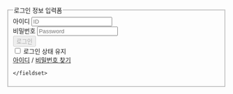 <form method="post" id="authForm" action="https://www.tistory.com/auth/login">
    <input type="hidden" name="redirectUrl" value="https://blogpack.tistory.com/manage">
    <fieldset>
      <legend class="screen_out">로그인 정보 입력폼</legend>
      <div class="box_login">
        <div class="inp_text">
          <label for="loginId" class="screen_out">아이디</label>
          <input type="email" id="loginId" name="loginId" placeholder="ID" >
        </div>
        <div class="inp_text">
          <label for="loginPw" class="screen_out">비밀번호</label>
          <input type="password" id="loginPw" name="password" placeholder="Password" >
        </div>
      </div>
      <button type="submit" class="btn_login"  disabled>로그인</button>
      <div class="login_append">
        <div class="inp_chk"> <!-- 체크시 checked 추가 -->
          <input type="checkbox" id="keepLogin" class="inp_radio"  name="keepLogin">
          <label for="keepLogin" class="lab_g">
<span class="img_top ico_check"></span>
<span class="txt_lab">로그인 상태 유지</span>
  </label>
        </div>
        <span class="txt_find">
           <a href="/member/find/loginId" class="link_find">아이디</a>
            / 
           <a href="/member/find/password" class="link_find">비밀번호 찾기</a>
         </span>
      </div>
      
    </fieldset>
  </form>
